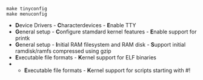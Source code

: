 ```
make tinyconfig
make menuconfig
```

* **D**evice Drivers - **C**haracterdevices - **E**nable TTY  
* **G**eneral setup - **C**onfigure stamdard kernel features - **E**nable support for printk  
* **G**eneral setup - **I**nitial RAM filesystem and RAM disk - **S**upport initial ramdisk/ramfs compressed using gzip  
* **E**xecutable file formats -  **K**ernel support for ELF binaries
* * **E**xecutable file formats -  **K**ernel support for scripts starting with #!
